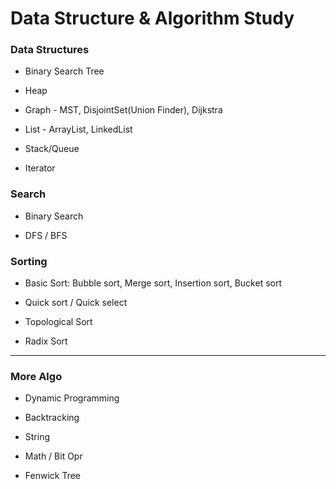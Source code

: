 # Data Structure & Algorithm Study

### Data Structures
+ Binary Search Tree

+ Heap

+ Graph - MST, DisjointSet(Union Finder), Dijkstra 

+ List - ArrayList, LinkedList

+ Stack/Queue

+ Iterator



### Search
+ Binary Search

+ DFS / BFS



### Sorting
+ Basic Sort: Bubble sort, Merge sort, Insertion sort, Bucket sort

+ Quick sort / Quick select

+ Topological Sort

+ Radix Sort



*** 
### More Algo
+ Dynamic Programming

+ Backtracking

+ String

+ Math / Bit Opr

+ Fenwick Tree

